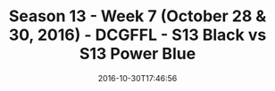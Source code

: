 ---
title: Season 13 - Week 7 (October 28 & 30, 2016) - DCGFFL - S13 Black vs S13 Power
  Blue
teams-score:
- team: _teams/s13-black.md
  score: 46
- team: _teams/s13-power-blue.md
  score: 18
mvp: H. Noyes (Black); J. Steslicki (Power Blue)
game-ball: E. Porter (Black); M. Malysa (Power Blue)
season: 13
week: 7
date: '2016-10-30T17:46:56'
pageid: season-13-week-7-october-28-30-2016-4811-vs-4824
---
